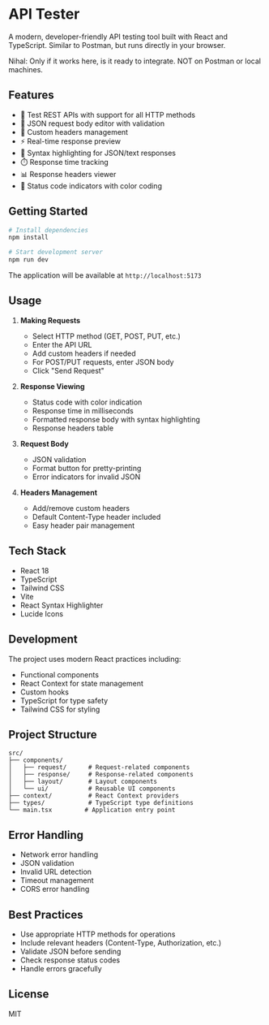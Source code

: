 # API Tester

A modern, developer-friendly API testing tool built with React and TypeScript. Similar to Postman, but runs directly in your browser.

Nihal: Only if it works here, is it ready to integrate. NOT on Postman or local machines.

## Features

- 🚀 Test REST APIs with support for all HTTP methods
- 📝 JSON request body editor with validation
- 🔧 Custom headers management
- ⚡ Real-time response preview
- 🎨 Syntax highlighting for JSON/text responses
- ⏱️ Response time tracking
- 📊 Response headers viewer
- 🎯 Status code indicators with color coding

## Getting Started

```bash
# Install dependencies
npm install

# Start development server
npm run dev
```

The application will be available at `http://localhost:5173`

## Usage

1. **Making Requests**
   - Select HTTP method (GET, POST, PUT, etc.)
   - Enter the API URL
   - Add custom headers if needed
   - For POST/PUT requests, enter JSON body
   - Click "Send Request"

2. **Response Viewing**
   - Status code with color indication
   - Response time in milliseconds
   - Formatted response body with syntax highlighting
   - Response headers table

3. **Request Body**
   - JSON validation
   - Format button for pretty-printing
   - Error indicators for invalid JSON

4. **Headers Management**
   - Add/remove custom headers
   - Default Content-Type header included
   - Easy header pair management

## Tech Stack

- React 18
- TypeScript
- Tailwind CSS
- Vite
- React Syntax Highlighter
- Lucide Icons

## Development

The project uses modern React practices including:
- Functional components
- React Context for state management
- Custom hooks
- TypeScript for type safety
- Tailwind CSS for styling

## Project Structure

```
src/
├── components/
│   ├── request/      # Request-related components
│   ├── response/     # Response-related components
│   ├── layout/       # Layout components
│   └── ui/           # Reusable UI components
├── context/          # React Context providers
├── types/            # TypeScript type definitions
└── main.tsx         # Application entry point
```

## Error Handling

- Network error handling
- JSON validation
- Invalid URL detection
- Timeout management
- CORS error handling

## Best Practices

- Use appropriate HTTP methods for operations
- Include relevant headers (Content-Type, Authorization, etc.)
- Validate JSON before sending
- Check response status codes
- Handle errors gracefully

## License

MIT
